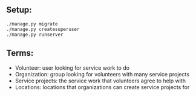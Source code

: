 
## Setup:

```
./manage.py migrate
./manage.py createsuperuser
./manage.py runserver
```

## Terms:
* Volunteer:  user looking for service work to do
* Organization: group looking for volunteers with many service projects
* Service projects: the service work that volunteers agree to help with
* Locations: locations that organizations can create service projects for
